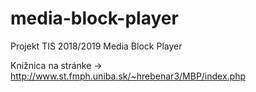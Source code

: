 # media-block-player
Projekt TIS 2018/2019 Media Block Player

Knižnica na stránke ->  http://www.st.fmph.uniba.sk/~hrebenar3/MBP/index.php
